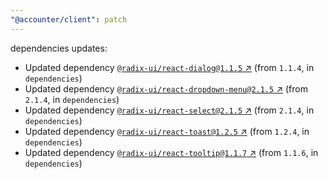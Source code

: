 ```yaml
---
"@accounter/client": patch
---
```

dependencies updates:
  - Updated dependency [`@radix-ui/react-dialog@1.1.5` ↗︎](https://www.npmjs.com/package/@radix-ui/react-dialog/v/1.1.5) (from `1.1.4`, in `dependencies`)
  - Updated dependency [`@radix-ui/react-dropdown-menu@2.1.5` ↗︎](https://www.npmjs.com/package/@radix-ui/react-dropdown-menu/v/2.1.5) (from `2.1.4`, in `dependencies`)
  - Updated dependency [`@radix-ui/react-select@2.1.5` ↗︎](https://www.npmjs.com/package/@radix-ui/react-select/v/2.1.5) (from `2.1.4`, in `dependencies`)
  - Updated dependency [`@radix-ui/react-toast@1.2.5` ↗︎](https://www.npmjs.com/package/@radix-ui/react-toast/v/1.2.5) (from `1.2.4`, in `dependencies`)
  - Updated dependency [`@radix-ui/react-tooltip@1.1.7` ↗︎](https://www.npmjs.com/package/@radix-ui/react-tooltip/v/1.1.7) (from `1.1.6`, in `dependencies`)
